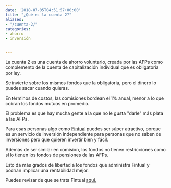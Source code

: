```yaml
---
date: '2018-07-05T04:51:57+00:00'
title: "¿Qué es la cuenta 2?"
aliases:
- "/cuenta-2/"
categories:
- ahorro
- inversión


---
```

La cuenta 2 es una cuenta de ahorro voluntario, creada por las AFPs como complemento de la cuenta de capitalización individual que es obligatoria por ley.

Se invierte sobre los mismos fondos que la obligatoria, pero el dinero lo puedes sacar cuando quieras.

En términos de costos, las comisiones bordean el 1% anual, menor a lo que cobran los fondos mutuos en promedio.

El problema es que hay mucha gente a la que no le gusta "darle" más plata a las AFPs.

Para esas personas algo como [Fintual](www.fintual.cl) puedes ser súper atractivo, porque es un servicio de inversión independiente para personas que no saben de inversiones pero que quieren invertir bien y fácil.

Además de ser similar en comisión, los fondos no tienen restricciones como sí lo tienen los fondos de pensiones de las AFPs.

Esto da más grados de libertad a los fondos que administra Fintual y podrían implicar una rentabilidad mejor.

Puedes revisar de que se trata Fintual [aquí.](www.fintual.cl)
